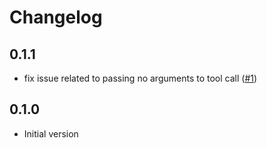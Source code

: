 # Changelog

## 0.1.1

- fix issue related to passing no arguments to tool call ([#1](https://github.com/seaofvoices/rust-mcp-utils/pull/1))

## 0.1.0

- Initial version
